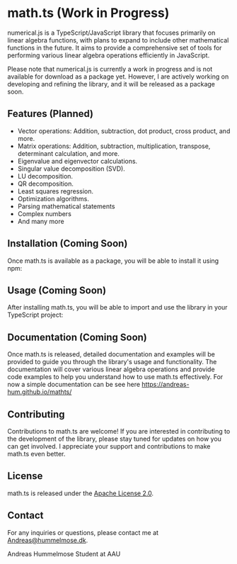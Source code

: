 # math.ts (Work in Progress)

numerical.js is a TypeScript/JavaScript library that focuses primarily on linear algebra functions, with plans to expand to include other mathematical functions in the future. It aims to provide a comprehensive set of tools for performing various linear algebra operations efficiently in JavaScript.

Please note that numerical.js is currently a work in progress and is not available for download as a package yet. However, I are actively working on developing and refining the library, and it will be released as a package soon.

## Features (Planned)

- Vector operations: Addition, subtraction, dot product, cross product, and more.
- Matrix operations: Addition, subtraction, multiplication, transpose, determinant calculation, and more.
- Eigenvalue and eigenvector calculations.
- Singular value decomposition (SVD).
- LU decomposition.
- QR decomposition.
- Least squares regression.
- Optimization algorithms.
- Parsing mathematical statements
- Complex numbers
- And many more

## Installation (Coming Soon)

Once math.ts is available as a package, you will be able to install it using npm:

## Usage (Coming Soon)

After installing math.ts, you will be able to import and use the library in your TypeScript project:


## Documentation (Coming Soon)

Once math.ts is released, detailed documentation and examples will be provided to guide you through the library's usage and functionality. The documentation will cover various linear algebra operations and provide code examples to help you understand how to use math.ts effectively.
For now a simple documentation can be see here https://andreas-hum.github.io/mathts/

## Contributing

Contributions to math.ts are welcome! If you are interested in contributing to the development of the library, please stay tuned for updates on how you can get involved. I appreciate your support and contributions to make math.ts even better.

## License

math.ts is released under the [Apache License 2.0](https://www.apache.org/licenses/LICENSE-2.0).

## Contact

For any inquiries or questions, please contact me at [Andreas@hummelmose.dk](mailto:Andreas@hummelmose.dk).

Andreas Hummelmose Student at AAU
